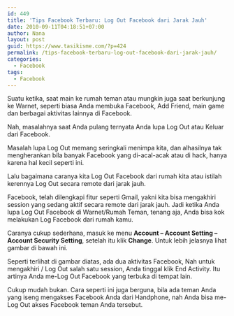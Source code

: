 ```yaml
---
id: 449
title: 'Tips Facebook Terbaru: Log Out Facebook dari Jarak Jauh'
date: 2010-09-11T04:18:51+07:00
author: Nana
layout: post
guid: https://www.tasikisme.com/?p=424
permalink: /tips-facebook-terbaru-log-out-facebook-dari-jarak-jauh/
categories:
  - Facebook
tags:
  - Facebook
---
```

Suatu ketika, saat main ke rumah teman atau mungkin juga saat berkunjung ke Warnet, seperti biasa Anda membuka Facebook, Add Friend, main game dan berbagai aktivitas lainnya di Facebook.

Nah, masalahnya saat Anda pulang ternyata Anda lupa Log Out atau Keluar dari Facebook.

Masalah lupa Log Out memang seringkali menimpa kita, dan alhasilnya tak mengherankan bila banyak Facebook yang di-acal-acak atau di hack, hanya karena hal kecil seperti ini.

Lalu bagaimana caranya kita Log Out Facebook dari rumah kita atau istilah kerennya Log Out secara remote dari jarak jauh.

Facebook, telah dilengkapi fitur seperti Gmail, yakni kita bisa mengakhiri session yang sedang aktif secara remote dari jarak jauh. Jadi ketika Anda lupa Log Out Facebook di Warnet/Rumah Teman, tenang aja, Anda bisa kok melakukan Log Facebook dari rumah kamu.

Caranya cukup sederhana, masuk ke menu **Account – Account Setting – Account Security Setting**, setelah itu klik **Change**. Untuk lebih jelasnya lihat gambar di bawah ini.

Seperti terlihat di gambar diatas, ada dua aktivitas Facebook, Nah untuk mengakhiri / Log Out salah satu session, Anda tinggal klik End Activity. Itu artinya Anda me-Log Out Facebook yang terbuka di tempat lain.

Cukup mudah bukan. Cara seperti ini juga berguna, bila ada teman Anda yang iseng mengakses Facebook Anda dari Handphone, nah Anda bisa me-Log Out akses Facebook teman Anda tersebut.